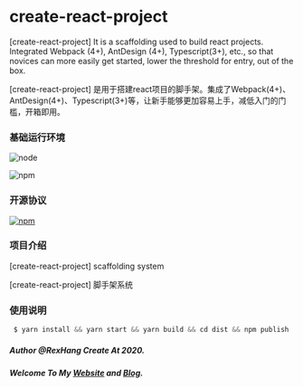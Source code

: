 # create-react-project
[create-react-project] It is a scaffolding used to build react projects. Integrated Webpack (4+), AntDesign (4+), Typescript(3+), etc., so that novices can more easily get started, lower the threshold for entry, out of the box.

[create-react-project] 是用于搭建react项目的脚手架。集成了Webpack(4+)、AntDesign(4+)、Typescript(3+)等，让新手能够更加容易上手，减低入门的门槛，开箱即用。

### 基础运行环境
![node](https://img.shields.io/badge/node_version->=9.10.0-green.svg?style=plastic)

![npm](https://img.shields.io/badge/npm_version->=5.6.0-green.svg?style=plastic)

### 开源协议
[![npm](https://img.shields.io/badge/license-MIT-blue.svg)](https://github.com/rexhang/create-react-project/blob/master/LICENSE)

### 项目介绍
[create-react-project] scaffolding system

[create-react-project] 脚手架系统

### 使用说明
``` javascript
 $ yarn install && yarn start && yarn build && cd dist && npm publish
````

##### Author @RexHang Create At 2020.

##### Welcome To My [Website](https://rexhang.com/) and [Blog](http://www.rexhang.com/blog/).